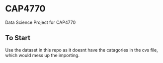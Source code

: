 # CAP4770
Data Science Project for CAP4770
## To Start
Use the dataset in this repo as it doesnt have the catagories in the cvs file, which would mess up the importing. 
